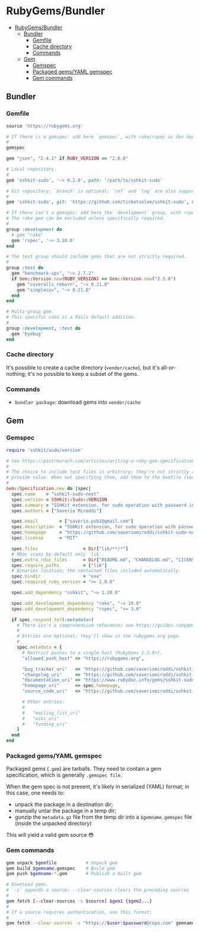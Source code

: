# RubyGems/Bundler

- [RubyGems/Bundler](#rubygemsbundler)
  - [Bundler](#bundler)
    - [Gemfile](#gemfile)
    - [Cache directory](#cache-directory)
    - [Commands](#commands)
  - [Gem](#gem)
    - [Gemspec](#gemspec)
    - [Packaged gems/YAML gemspec](#packaged-gemsyaml-gemspec)
    - [Gem commands](#gem-commands)

## Bundler

### Gemfile

```ruby
source 'https://rubygems.org'

# If there is a gemspec: add here `gemspec`, with rake/rspec as dev dependencies.
#
gemspec

gem "json", "2.4.1" if RUBY_VERSION == "2.0.0"

# Local repository.
#
gem 'sshkit-sudo', '~> 0.2.0', path: '/path/to/sshkit-sudo'

# Git repository; `branch` is optional; `ref` and `tag` are also supported.
#
gem 'sshkit-sudo', git: 'https://github.com/ticketsolve/sshkit-sudo', branch: 'mytest'

# If there isn't a gemspec: add here the `development` group, with rspec.
# The rake gem can be excluded unless specifically required.
#
group :development do
  # gem "rake"
  gem 'rspec', '~> 3.10.0'
end

# The test group should include gems that are not strictly required.
#
group :test do
  gem "benchmark-ips", "~> 2.7.2"
  if Gem::Version.new(RUBY_VERSION) >= Gem::Version.new("2.5.0")
    gem "coveralls_reborn", "~> 0.21.0"
    gem "simplecov", "~> 0.21.0"
  end
end

# Multi-group gem.
# This specific case is a Rails default addition.
#
group :development, :test do
  gem 'byebug'
end
```

### Cache directory

It's possible to create a cache directory (`vendor/cache`), but it's all-or-nothing; it's no possible to keep a subset of the gems.

### Commands

- `bundler package`: download gems into `vendor/cache`

## Gem

### Gemspec

```ruby
require 'sshkit/sudo/version'

# See https://piotrmurach.com/articles/writing-a-ruby-gem-specification for a good summary.
#
# The choice to include test files is arbitrary; they're not strictly required, and they don't necessarily
# provide value. When not specifying them, add them to the Gemfile (see specific section).
#
Gem::Specification.new do |spec|
  spec.name    = "sshkit-sudo-next"
  spec.version = SSHKit::Sudo::VERSION
  spec.summary = "SSHKit extension, for sudo operation with password input."
  spec.authors = ["Saverio Miroddi"]

  spec.email        = ["saverio.pub2@gmail.com"]
  spec.description  = "SSHKit extension, for sudo operation with password input."
  spec.homepage     = "https://github.com/saveriomiroddi/sshkit-sudo-next"
  spec.license      = "MIT"

  spec.files                 = Dir["lib/**/*"]
  # RDoc scans by default only `lib`.
  spec.extra_rdoc_files      = Dir["README.md", "CHANGELOG.md", "LICENSE.txt"]
  spec.require_paths         = ["lib"]
  # Binaries location; the contained files included automatically.
  spec.bindir                = "exe"
  spec.required_ruby_version = ">= 2.0.0"

  spec.add_dependency "sshkit", "~> 1.20.0"

  spec.add_development_dependency "rake", "~> 10.0"
  spec.add_development_dependency "rspec", ">= 3.0"

  if spec.respond_to?(:metadata=)
    # There isn't a comprehensive reference; see https://guides.rubygems.org/specification-reference.
    #
    # Entries are optional; they'll show in the rubygems.org page.
    #
    spec.metadata = {
      # Restrict pushes to a single host (RubyGems 2.2.0+).
      "allowed_push_host" => "https://rubygems.org",

      "bug_tracker_uri"   => "https://github.com/saveriomiroddi/sshkit-sudo-next/issues",
      "changelog_uri"     => "https://github.com/saveriomiroddi/sshkit-sudo-next/blob/master/CHANGELOG.md",
      "documentation_uri" => "https://www.rubydoc.info/gems/sshkit-sudo-next",
      "homepage_uri"      => spec.homepage,
      "source_code_uri"   => "https://github.com/saveriomiroddi/sshkit-sudo-next"

      # Other entries:
      #
      #   "mailing_list_uri"
      #   "wiki_uri"
      #   "funding_uri"
    }
  end
end
```

### Packaged gems/YAML gemspec

Packaged gems (`.gem`) are tarballs. They need to contain a gem specification, which is generally `.gemspec file`.

When the gem spec is not present, it's likely in serialized (YAML) format; in this case, one needs to:

- unpack the package in a destination dir;
- manually untar the package in a temp dir;
- gunzip the `metadata.gz` file from the temp dir into a `$gemname.gemspec` file (inside the unpacked directory)

This will yield a valid gem source 😳

### Gem commands

```sh
gem unpack $gemfile           # Unpack gem
gem build $gemname.gemspec    # Build gem
gem push $gemname-*.gem       # Publish a built gem

# Download gems.
# `-s` appends a source; --clear-sources clears the preceding sources
#
gem fetch [--clear-sources -s $source] $gem1 {$gem2...}
#
# If a source requires authentication, use this format:
#
gem fetch --clear-sources -s "https://$user:$password@repo.com" gemname
```
